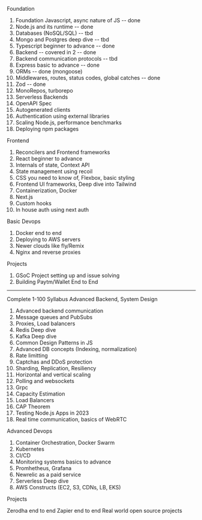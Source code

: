 Foundation

1. Foundation Javascript, async nature of JS -- done
2. Node.js and its runtime -- done
3. Databases (NoSQL/SQL) -- tbd
4. Mongo and Postgres deep dive -- tbd
5. Typescript beginner to advance -- done
6. Backend -- covered in 2 -- done 
7. Backend communication protocols -- tbd
8. Express basic to advance -- done
9. ORMs -- done (mongoose)
10. Middlewares, routes, status codes, global catches -- done
11. Zod -- done
12. MonoRepos, turborepo
13. Serverless Backends
14. OpenAPI Spec
15. Autogenerated clients
16. Authentication using external libraries
17. Scaling Node.js, performance benchmarks
18. Deploying npm packages
 

 

Frontend

1. Reconcilers and Frontend frameworks
2. React beginner to advance
3. Internals of state, Context API
4. State management using recoil
5. CSS you need to know of, Flexbox, basic styling
6. Frontend UI frameworks, Deep dive into Tailwind
7. Containerization, Docker
8. Next.js
9. Custom hooks
10. In house auth using next auth

 

Basic Devops

1. Docker end to end
2. Deploying to AWS servers
3. Newer clouds like fly/Remix
4. Nginx and reverse proxies

 

Projects

1. GSoC Project setting up and issue solving
2. Building Paytm/Wallet End to End
 
-------------------------------------

 

Complete 1-100 Syllabus
Advanced Backend, System Design

1. Advanced backend communication
2. Message queues and PubSubs
3. Proxies, Load balancers
4. Redis Deep dive
5. Kafka Deep dive
6. Common Design Patterns in JS
7. Advanced DB concepts (Indexing, normalization)
8. Rate limitting
9. Captchas and DDoS protection
10. Sharding, Replication, Resiliency
11. Horizontal and vertical scaling
12. Polling and websockets
13. Grpc
14. Capacity Estimation
15. Load Balancers
16. CAP Theorem
17. Testing Node.js Apps in 2023
18. Real time communication, basics of WebRTC

 

Advanced Devops

1. Container Orchestration, Docker Swarm
2. Kubernetes
3. CI/CD
4. Monitoring systems basics to advance
5. Promhetheus, Grafana
6. Newrelic as a paid service
7. Serverless Deep dive
8. AWS Constructs (EC2, S3, CDNs, LB, EKS)


Projects

Zerodha end to end
Zapier end to end
Real world open source projects